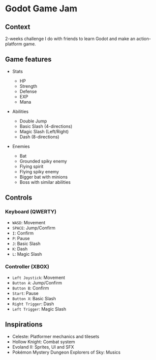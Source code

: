 # Godot Game Jam

## Context

2-weeks challenge I do with friends to learn Godot and make an action-platform game.

## Game features

- Stats
	- HP
	- Strength
	- Defense
	- EXP
	- Mana

- Abilities
	- Double Jump
	- Basic Slash (4-directions)
	- Magic Slash (Left/Right)
	- Dash (8-directions)

- Enemies
	- Bat
	- Grounded spiky enemy
	- Flying spirit
	- Flying spiky enemy
	- Bigger bat with minions
	- Boss with similar abilities

## Controls

### Keyboard (QWERTY)

- `WASD`: Movement
- `SPACE`: Jump/Confirm
- `I`: Confirm
- `P`: Pause
- `J`: Basic Slash
- `K`: Dash
- `L`: Magic Slash

### Controller (XBOX)

- `Left Joystick`: Movement
- `Button A`: Jump/Confirm
- `Button B`: Confirm
- `Start`: Pause
- `Button X`: Basic Slash
- `Right Trigger`: Dash
- `Left Trigger`: Magic Slash

## Inspirations

- Celeste: Platformer mechanics and tilesets
- Hollow Knight: Combat system
- Evoland II: Sprites, UI and SFX
- Pokémon Mystery Dungeon Explorers of Sky: Musics
